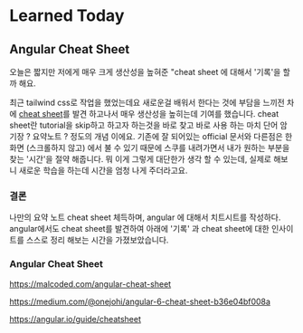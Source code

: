 # Learned Today

## Angular Cheat Sheet
오늘은 짧지만 저에게 매우 크게 생산성을 높혀준 "cheat sheet 에 대해서 '기록'을 할까 해요. 

최근 tailwind css로 작업을 했었는데요 새로운걸 배워서 한다는 것에 부담을 느끼전 차에 [cheat sheet](url:https://bit.ly/2YpIwS0)를 발견 하고나서 
매우 생산성을 높히는데 기여를 했습니다. cheat sheet란 tutorial을 skip하고 하고자 하는것을 바로 찾고 바로 사용 하는 마치 단어 암기장 ? 요약노트 ? 
정도의 개념 이에요. 기존에 잘 되어있는 official 문서와 다른점은 한 화면 (스크롤하지 않고) 에서 불 수 있기 때문에 스쿠를 내려가면서 내가 원하는 부분을 찾는 
'시간'을 절약 해줍니다. 뭐 이게 그렇게 대단한가 생각 할 수 있는데, 실제로 해보니 새로운 학습을 하는데 시간을 엄청 나게 주더라고요. 

### 결론
나만의 요약 노트 cheat sheet 체득하며, angular 에 대해서 치트시트를 작성하다. angular에서도 cheat sheet를 발견하여 아래에 '기록' 과 
cheat sheet에 대한 인사이트를 스스로 정리 해보는 시간을 가졌보았습니다.

### Angular Cheat Sheet
https://malcoded.com/angular-cheat-sheet 

https://medium.com/@onejohi/angular-6-cheat-sheet-b36e04bf008a

https://angular.io/guide/cheatsheet
 
